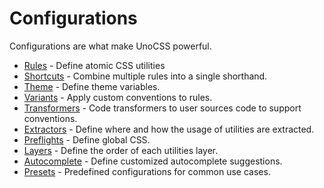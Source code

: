 # Configurations

Configurations are what make UnoCSS powerful.

- [Rules](/config/rules) - Define atomic CSS utilities
- [Shortcuts](/config/shortcuts) - Combine multiple rules into a single shorthand.
- [Theme](/config/theme) - Define theme variables.
- [Variants](/config/variants) - Apply custom conventions to rules.
- [Transformers](/config/transformers) - Code transformers to user sources code to support conventions.
- [Extractors](/config/extractors) - Define where and how the usage of utilities are extracted.
- [Preflights](/config/preflights) - Define global CSS.
- [Layers](/config/layers) - Define the order of each utilities layer.
- [Autocomplete](/config/autocomplete) - Define customized autocomplete suggestions.
- [Presets](/config/presets) - Predefined configurations for common use cases.

